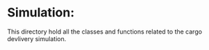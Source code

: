 # Simulation:
   This directory hold all the classes and functions related to the cargo devlivery simulation.
